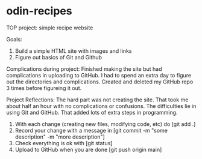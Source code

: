 # odin-recipes
TOP project: simple recipe website

Goals:
1. Build a simple HTML site with images and links
2. Figure out basics of Git and Github

Complications during project:
Finished making the site but had complications in uploading to GitHub. I had to spend an extra day to figure out the directories and complications. 
Created and deleted my GitHub repo 3 times before figureing it out.

Project Reflections:
The hard part was not creating the site. That took me about half an hour with no complications or confusions. 
The difficulties lie in using Git and GitHub. That added lots of extra steps in programming. 

1. With each change (creating new files, modifying code, etc) do [git add .]
2. Record your change with a message in [git commit -m "some description" -m "more description"]
3. Check everything is ok with [git status]
4. Upload to GitHub when you are done [git push origin main]